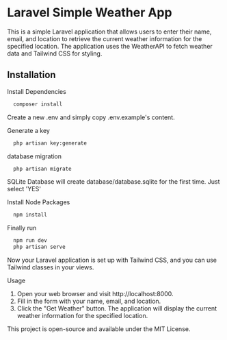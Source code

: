 
# Laravel Simple Weather App

This is a simple Laravel application that allows users to enter their name, email, and location to retrieve the current weather information for the specified location. The application uses the WeatherAPI to fetch weather data and Tailwind CSS for styling.




## Installation

Install Dependencies

```bash
  composer install
```

Create a new .env and simply copy .env.example's content.

Generate a key

```bash
  php artisan key:generate
```

database migration

```bash
  php artisan migrate
```
SQLite Database will create database/database.sqlite for the first time. Just select 'YES'

Install Node Packages

```bash
  npm install
```

Finally run

```bash
  npm run dev
  php artisan serve
```

Now your Laravel application is set up with Tailwind CSS, and you can use Tailwind classes in your views.

Usage
  1. Open your web browser and visit http://localhost:8000.
  2. Fill in the form with your name, email, and location.
  3. Click the "Get Weather" button.
  The application will display the current weather information for the       specified location.

This project is open-source and available under the MIT License.
